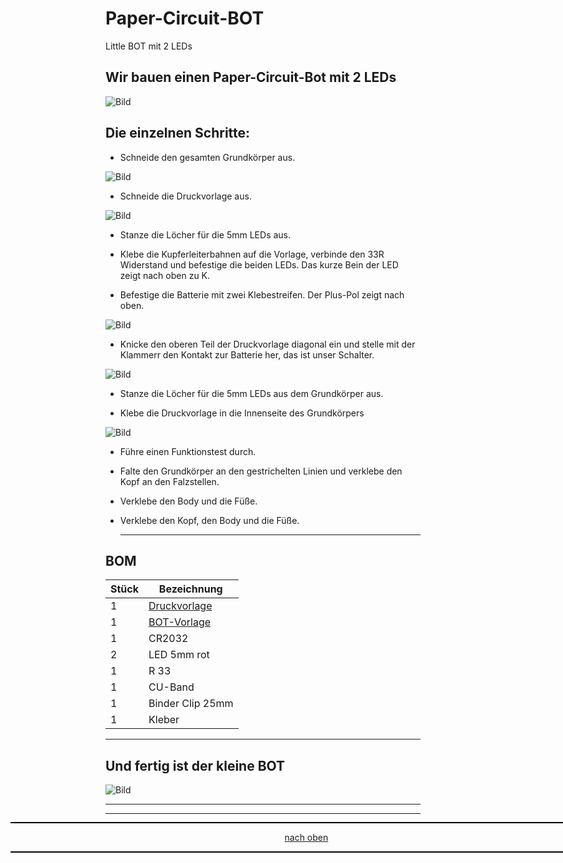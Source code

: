 <a name="oben"></a>


# Paper-Circuit-BOT
Little BOT mit 2 LEDs

## Wir bauen einen Paper-Circuit-Bot mit 2 LEDs

![Bild](/pic/BOT_go.png)

## Die einzelnen Schritte:

+ Schneide den gesamten Grundkörper aus.

![Bild](/pic/Bot.png)

+ Schneide die Druckvorlage aus.

![Bild](/pic/Druckvorlage.png)

+ Stanze die Löcher für die 5mm LEDs aus.

+ Klebe die Kupferleiterbahnen auf die Vorlage, verbinde den 33R Widerstand und befestige die beiden LEDs. Das kurze Bein der LED zeigt nach oben zu K.

+ Befestige die Batterie mit zwei Klebestreifen. Der Plus-Pol zeigt nach oben.



![Bild](/pic/Bot_ko.png)

+ Knicke den oberen Teil der Druckvorlage diagonal ein und stelle mit der Klammerr den Kontakt zur Batterie her, das ist unser Schalter.


![Bild](/pic/Klammer.png)

+ Stanze die Löcher für die 5mm LEDs aus dem Grundkörper aus.

+ Klebe die Druckvorlage in die Innenseite des Grundkörpers

![Bild](/pic/BotCircuit.png)

+ Führe einen Funktionstest durch.

+ Falte den Grundkörper an den gestrichelten Linien und verklebe den Kopf an den Falzstellen.

+ Verklebe den Body und die Füße.

+ Verklebe den Kopf, den Body und die Füße.

  ---

  
## BOM

| Stück | Bezeichnung |
| -------- | -------- | 
| 1        |   [Druckvorlage](/pdf/Bot-Druckvorlage.pdf)    |
| 1        |  [BOT-Vorlage](/pdf/MetalBot2.pdf)    |
| 1        | CR2032       | 
| 2        | LED 5mm rot        | 
| 1        | R 33       | 
| 1        | CU-Band       |
| 1        | Binder Clip 25mm       |
| 1        | Kleber     |

---

## Und fertig ist der kleine BOT 

![Bild](/pic/Robi_F.png)



---
<div style="position:absolute; left:2cm; ">   
<ol class="breadcrumb" style="border-top: 2px solid black;border-bottom:2px solid black; height: 45px; width: 900px;"> <p align="center"><a href="#oben">nach oben</a></p></ol>
</div>

---

